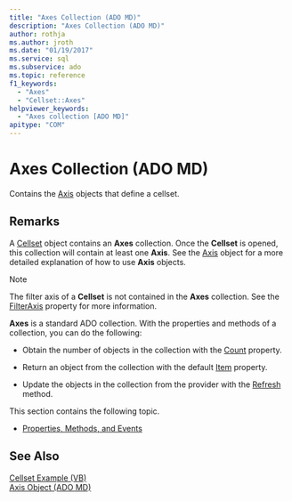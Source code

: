 ```yaml
---
title: "Axes Collection (ADO MD)"
description: "Axes Collection (ADO MD)"
author: rothja
ms.author: jroth
ms.date: "01/19/2017"
ms.service: sql
ms.subservice: ado
ms.topic: reference
f1_keywords:
  - "Axes"
  - "Cellset::Axes"
helpviewer_keywords:
  - "Axes collection [ADO MD]"
apitype: "COM"
---
```

# Axes Collection (ADO MD)
Contains the [Axis](./axis-object-ado-md.md) objects that define a cellset.  
  
## Remarks  
 A [Cellset](./cellset-object-ado-md.md) object contains an **Axes** collection. Once the **Cellset** is opened, this collection will contain at least one **Axis**. See the [Axis](./axis-object-ado-md.md) object for a more detailed explanation of how to use **Axis** objects.  
  
> [!NOTE]
>  The filter axis of a **Cellset** is not contained in the **Axes** collection. See the [FilterAxis](./filteraxis-property-ado-md.md) property for more information.  
  
 **Axes** is a standard ADO collection. With the properties and methods of a collection, you can do the following:  
  
-   Obtain the number of objects in the collection with the [Count](../ado-api/count-property-ado.md) property.  
  
-   Return an object from the collection with the default [Item](../ado-api/item-property-ado.md) property.  
  
-   Update the objects in the collection from the provider with the [Refresh](../ado-api/refresh-method-ado.md) method.  
  
 This section contains the following topic.  
  
-   [Properties, Methods, and Events](./axes-collection-properties-methods-and-events.md)  
  
## See Also  
 [Cellset Example (VB)](./cellset-example-vb.md)   
 [Axis Object (ADO MD)](./axis-object-ado-md.md)